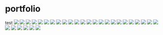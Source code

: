 # portfolio
test
![](/img/Mettas_Portfolio.png)
![](https://github.com/loukmett/portfolio/blob/main/Mettas_Portfolio2.png)
![](https://github.com/loukmett/portfolio/blob/main/Mettas_Portfolio3.png)
![](https://github.com/loukmett/portfolio/blob/main/Mettas_Portfolio4.png)
![](https://github.com/loukmett/portfolio/blob/main/Mettas_Portfolio5.png)
![](https://github.com/loukmett/portfolio/blob/main/Mettas_Portfolio6.png)
![](https://github.com/loukmett/portfolio/blob/main/Mettas_Portfolio7.png)
![](https://github.com/loukmett/portfolio/blob/main/Mettas_Portfolio8.png)
![](https://github.com/loukmett/portfolio/blob/main/Mettas_Portfolio9.png)
![](https://github.com/loukmett/portfolio/blob/main/Mettas_Portfolio10.png)
![](https://github.com/loukmett/portfolio/blob/main/Mettas_Portfolio11.png)
![](https://github.com/loukmett/portfolio/blob/main/Mettas_Portfolio12.png)
![](https://github.com/loukmett/portfolio/blob/main/Mettas_Portfolio13.png)
![](https://github.com/loukmett/portfolio/blob/main/Mettas_Portfolio14.png)
![](https://github.com/loukmett/portfolio/blob/main/Mettas_Portfolio15.png)
![](https://github.com/loukmett/portfolio/blob/main/Mettas_Portfolio16.png)
![](https://github.com/loukmett/portfolio/blob/main/Mettas_Portfolio17.png)
![](https://github.com/loukmett/portfolio/blob/main/Mettas_Portfolio18.png)
![](https://github.com/loukmett/portfolio/blob/main/Mettas_Portfolio19.png)
![](https://github.com/loukmett/portfolio/blob/main/Mettas_Portfolio20.png)
![](https://github.com/loukmett/portfolio/blob/main/Mettas_Portfolio21.png)
![](https://github.com/loukmett/portfolio/blob/main/Mettas_Portfolio22.png)
![](https://github.com/loukmett/portfolio/blob/main/Mettas_Portfolio23.png)
![](https://github.com/loukmett/portfolio/blob/main/Mettas_Portfolio24.png)
![](https://github.com/loukmett/portfolio/blob/main/Mettas_Portfolio25.png)
![](https://github.com/loukmett/portfolio/blob/main/Mettas_Portfolio26.png)
![](https://github.com/loukmett/portfolio/blob/main/Mettas_Portfolio27.png)
![](https://github.com/loukmett/portfolio/blob/main/Mettas_Portfolio28.png)
![](https://github.com/loukmett/portfolio/blob/main/Mettas_Portfolio29.png)
![](https://github.com/loukmett/portfolio/blob/main/Mettas_Portfolio30.png)
